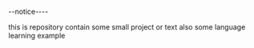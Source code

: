 --notice----

this is repository contain some small project or text
also some language learning example

